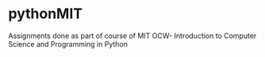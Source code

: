 # pythonMIT

Assignments done as part of course of MIT OCW- Introduction to Computer Science and Programming in Python
